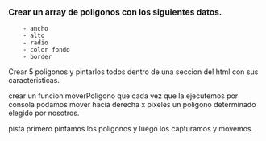 ### Crear un array de poligonos con los siguientes datos.

        - ancho
        - alto
        - radio
        - color fondo
        - border

Crear 5 poligonos y pintarlos todos dentro de una seccion del html con sus caracteristicas.

crear un funcion moverPoligono que cada vez que la ejecutemos por consola podamos mover hacia derecha x pixeles un poligono determinado elegido por nosotros.

pista primero pintamos los poligonos y luego los capturamos y movemos.




